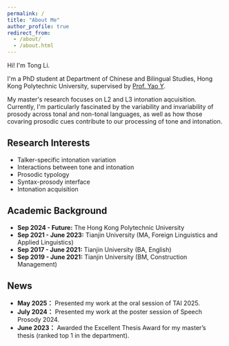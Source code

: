 ```yaml
---
permalink: /
title: "About Me"
author_profile: true
redirect_from: 
  - /about/
  - /about.html
---
```



Hi! I'm Tong Li. 

I'm a PhD student at Department of Chinese and Bilingual Studies, Hong Kong Polytechnic University, supervised by [Prof. Yao Y](https://research.polyu.edu.hk/en/persons/yao-yao). 

My master's research focuses on L2 and L3 intonation aqcuisition. Currently, I'm particularly fascinated by the variability and invariability of prosody across tonal and non-tonal languages, as well as how those covaring prosodic cues contribute to our processing of tone and intonation. 

## Research Interests
- Talker-specific intonation variation
- Interactions between tone and intonation
- Prosodic typology
- Syntax-prosody interface
- Intonation acquisition


## Academic Background
- **Sep 2024 - Future:** The Hong Kong Polytechnic University <br>
- **Sep 2021 - June 2023:** Tianjin University (MA, Foreign Linguistics and Applied Linguistics) 
- **Sep 2017 - June 2021:** Tianjin University (BA, English) 
- **Sep 2019 - June 2021:** Tianjin University (BM, Construction Management)



## News
- **May 2025：** Presented my work at the oral session of TAI 2025.
- **July 2024：** Presented my work at the poster session of Speech Prosody 2024.
- **June 2023：** Awarded the Excellent Thesis Award for my master’s thesis (ranked top 1 in the department).

